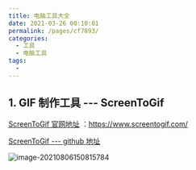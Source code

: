 ```yaml
---
title: 电脑工具大全
date: 2021-03-26 00:10:01
permalink: /pages/cf7893/
categories:
  - 工具
  - 电脑工具
tags:
  - 
---
```


## 1. GIF 制作工具 --- ScreenToGif

[ScreenToGif 官网地址](https://www.screentogif.com/) ：https://www.screentogif.com/

[ScreenToGif --- github 地址](https://github.com/NickeManarin/ScreenToGif/releases/tag/2.33.1)

![image-20210806150815784](https://pupperc.com/img/20210806150816.png)

